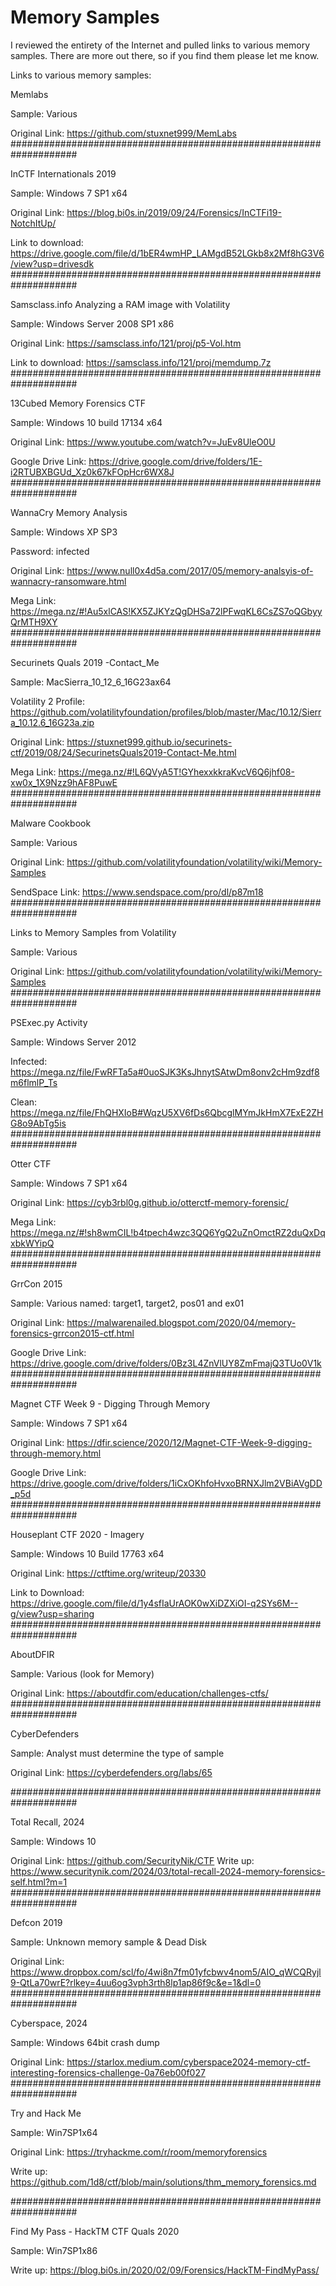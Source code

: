 # Memory Samples
I reviewed the entirety of the Internet and pulled links to various memory samples. There are more out there, so if you find them please let me know. 

Links to various memory samples:

Memlabs

  Sample: Various
  
  Original Link: https://github.com/stuxnet999/MemLabs
####################################################################

InCTF Internationals 2019 

  Sample: Windows 7 SP1 x64
	
  Original Link: https://blog.bi0s.in/2019/09/24/Forensics/InCTFi19-NotchItUp/ 
	
  Link to download: https://drive.google.com/file/d/1bER4wmHP_LAMgdB52LGkb8x2Mf8hG3V6/view?usp=drivesdk 
	####################################################################

Samsclass.info Analyzing a RAM image with Volatility 

  Sample: Windows Server 2008 SP1 x86
	
  Original Link: https://samsclass.info/121/proj/p5-Vol.htm
	
  Link to download: https://samsclass.info/121/proj/memdump.7z 
####################################################################

13Cubed Memory Forensics CTF

  Sample: Windows 10 build 17134 x64
	
  Original Link: https://www.youtube.com/watch?v=JuEv8UleO0U
	
  Google Drive Link: https://drive.google.com/drive/folders/1E-i2RTUBXBGUd_Xz0k67kFOpHcr6WX8J 
####################################################################

WannaCry Memory Analysis

  Sample: Windows XP SP3 
  
  Password: infected
	
  Original Link: https://www.null0x4d5a.com/2017/05/memory-analsyis-of-wannacry-ransomware.html 
	
  Mega Link: https://mega.nz/#!Au5xlCAS!KX5ZJKYzQgDHSa72lPFwqKL6CsZS7oQGbyyQrMTH9XY 
####################################################################

Securinets Quals 2019 -Contact_Me

  Sample: MacSierra_10_12_6_16G23ax64
	
  Volatility 2 Profile: https://github.com/volatilityfoundation/profiles/blob/master/Mac/10.12/Sierra_10.12.6_16G23a.zip 
	
  Original Link: https://stuxnet999.github.io/securinets-ctf/2019/08/24/SecurinetsQuals2019-Contact-Me.html
	
  Mega Link: https://mega.nz/#!L6QVyA5T!GYhexxkkraKvcV6Q6jhf08-xw0x_1X9Nzz9hAF8PuwE 
####################################################################
  
Malware Cookbook 

  Sample: Various
	
  Original Link: https://github.com/volatilityfoundation/volatility/wiki/Memory-Samples
	
  SendSpace Link: https://www.sendspace.com/pro/dl/p87m18
####################################################################

Links to Memory Samples from Volatility

  Sample: Various
	
  Original Link: https://github.com/volatilityfoundation/volatility/wiki/Memory-Samples 
####################################################################
  
PSExec.py Activity

  Sample: Windows Server 2012
	
  Infected: https://mega.nz/file/FwRFTa5a#0uoSJK3KsJhnytSAtwDm8onv2cHm9zdf8m6flmlP_Ts
	
  Clean: https://mega.nz/file/FhQHXIoB#WqzU5XV6fDs6QbcglMYmJkHmX7ExE2ZHG8o9AbTg5is
####################################################################
  
Otter CTF

  Sample: Windows 7 SP1 x64
	
  Original Link: https://cyb3rbl0g.github.io/otterctf-memory-forensic/ 
	
  Mega Link: https://mega.nz/#!sh8wmCIL!b4tpech4wzc3QQ6YgQ2uZnOmctRZ2duQxDqxbkWYipQ
####################################################################
  
GrrCon 2015

  Sample: Various named: target1, target2, pos01 and ex01
	
  Original Link: https://malwarenailed.blogspot.com/2020/04/memory-forensics-grrcon2015-ctf.html
	
  Google Drive Link: https://drive.google.com/drive/folders/0Bz3L4ZnVlUY8ZmFmajQ3TUo0V1k
####################################################################
  
Magnet CTF Week 9 - Digging Through Memory

  Sample: Windows 7 SP1 x64
	
  Original Link: https://dfir.science/2020/12/Magnet-CTF-Week-9-digging-through-memory.html 
	
  Google Drive Link: https://drive.google.com/drive/folders/1iCxOKhfoHvxoBRNXJlm2VBiAVgDD_p5d
####################################################################
  
Houseplant CTF 2020 - Imagery

  Sample: Windows 10 Build 17763 x64
	
  Original Link: https://ctftime.org/writeup/20330
	
  Link to Download: https://drive.google.com/file/d/1y4sfIaUrAOK0wXiDZXiOI-q2SYs6M--g/view?usp=sharing
####################################################################
  
AboutDFIR

  Sample: Various (look for Memory)
	
  Original Link: https://aboutdfir.com/education/challenges-ctfs/
####################################################################
 

CyberDefenders

  Sample: Analyst must determine the type of sample 
	
  Original Link: https://cyberdefenders.org/labs/65
  
#################################################################### 

Total Recall, 2024

  Sample: Windows 10
	
  Original Link: https://github.com/SecurityNik/CTF
  Write up: https://www.securitynik.com/2024/03/total-recall-2024-memory-forensics-self.html?m=1 
#################################################################### 

Defcon 2019

Sample: Unknown memory sample & Dead Disk

Original Link: https://www.dropbox.com/scl/fo/4wi8n7fm01yfcbwv4nom5/AIO_qWCQRyjl9-QtLa70wrE?rlkey=4uu6og3vph3rth8lp1ap86f9c&e=1&dl=0
#################################################################### 

Cyberspace, 2024

Sample: Windows 64bit crash dump

Original Link: https://starlox.medium.com/cyberspace2024-memory-ctf-interesting-forensics-challenge-0a76eb00f027
####################################################################

Try and Hack Me 

Sample: Win7SP1x64

Original Link: https://tryhackme.com/r/room/memoryforensics


Write up: https://github.com/1d8/ctf/blob/main/solutions/thm_memory_forensics.md

####################################################################

Find My Pass - HackTM CTF Quals 2020

Sample: Win7SP1x86

Write up: https://blog.bi0s.in/2020/02/09/Forensics/HackTM-FindMyPass/

